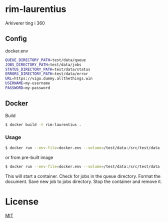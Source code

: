 # rim-laurentius
Arkiverer ting i 360

## Config

docker.env

```bash
QUEUE_DIRECTORY_PATH=test/data/queue
JOBS_DIRECTORY_PATH=test/data/jobs
STATUS_DIRECTORY_PATH=test/data/status
ERRORS_DIRECTORY_PATH=test/data/error
URL=https://vigo.dummy.allthethings.win
USERNAME=my-username
PASSWORD=my-password
```

## Docker

Build

```bash
$ docker build -t rim-laurentius .
```

### Usage

```bash
$ docker run --env-file=docker.env --volume=/test/data:/src/test/data --rm rim-laurentius
```

or from pre-built image

```bash
$ docker run --env-file=docker.env --volume=/test/data:/src/test/data --rm telemark/rim-laurentius
```

This will start a container. 
Check for jobs in the queue directory. 
Format the document. 
Save new job to jobs directory. 
Stop the container and remove it.

# License
[MIT](LICENSE)
